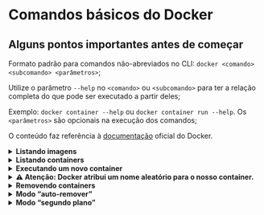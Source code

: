 # Comandos básicos do Docker

## Alguns pontos importantes antes de começar

Formato padrão para comandos não-abreviados no CLI: ` docker <comando> <subcomando> <parâmetros> `;

 Utilize o parâmetro `--help` no `<comando>` ou `<subcomando>` para ter a relação completa do que pode ser executado a partir deles;

 Exemplo: `docker container --help` ou `docker container run --help`.
 Os `<parâmetros>` são opcionais na execução dos comandos;

 O conteúdo faz referência à [documentação](https://docs.docker.com/engine/reference/commandline/docker/) oficial do Docker.

<details>
<summary><strong>Listando imagens</strong></summary>

➡️ Utilize o comando `docker images` para visualizar todas as imagens Docker que já estão presentes em sua máquina.

  ```bash
 docker images
  ```

OBS: Ao tentar executar um container com uma imagem específica e esta imagem não estiver presente na máquina, o `Docker` por padrão tentará obter a `imagem Docker` através do seu `Registry`, o `Docker Hub`.

</details>

<details>
<summary><strong>Listando containers</strong></summary>

➡️ Utilize o comando `docker ps` ou o comando mais novo, o `docker container ls`, para listar todos os containers em execução neste momento em sua máquina.

  ```bash
 docker ps
  ```

  ```bash
 docker container ls
  ```

OBS: Por padrão, o comando `docker ps` não exibe containers que foram parados ou que terminaram sua execução. Para visualizar todos os containers atuais, incluindo os que estão em execução e também parados, é necessário utilizar a `flag -a`.

  ```bash
 docker ps -a
  ```

  ```bash
 docker container ls -a
  ```

</details>

<details>
<summary><strong>Executando um novo container</strong></summary>

➡️ Utilize o comando `docker container run <flags>? <imagem>:<tag> <argumentos>?` para executar um container utilizando a imagem identificada pelo `<imagem>:<tag>`.

Os parâmetros `<flags>?` e `<argumentos>?` são opcionais (o que é sinalizado pelo uso de `?`)

O exemplo abaixo executa um container usando a imagem Docker `alpine` e a tag `3.14`:

Exemplo de comando:

  ```bash
   docker container run alpine:3.14 echo "Hello World"
  ```

Saída:

  ```bash
pessoa@trybe:~/course$ docker container run alpine:3.14 echo "Hello World"

Unable to find image 'alpine:3.14' locally
3.14: Pulling from library/alpine
8663204ce13b: Pull complete
Digest: sha256:06b5d462c92fc39303e6363c65e074559f8d6b1363250027ed5053557e3398c5
Status: Downloaded newer image for alpine:3.14
Hello World!
  ```

Confirmação do comando executado usando `docker ps -a`:

```bash
pessoa@trybe:~/course$ docker ps -a
CONTAINER ID   IMAGE         COMMAND                 CREATED          STATUS                      PORTS     NAMES
52712fa829f0   alpine:3.14   "echo 'Hello World'"   19 seconds ago   Exited (0) 19 seconds ago             xenodochial_kapitsa
```

</details>

<details>
<summary><strong>⚠️ Atenção: Docker atribui um nome aleatório para o nosso container.</strong></summary>

 O Docker segue a seguinte regra para dar um nome a um novo container: `<adjetivo>_<nome>`.

Entretanto, podemos utilizar a flag `--name <nome-da-sua-escolha>` para dar um nome específico ao container criado, em vez de obter um nome aleatório dado pelo Docker.

Exemplo: abaixo utilizamos a flag para dar o nome meu-container para o novo container que desejamos executar:

```bash
docker container run --name meu-container alpine:3.14 echo "Hello World 2"
```

OBS: se existir um container anterior com um nome diferente, o container não será removido, mesmo que sua execução já tenha sido encerrada. Este é o comportamento padrão do Docker, pois ao terminar a execução, o container ainda permanece disponível para ser executado novamente.

</details>

<details>
<summary><strong>Removendo containers</strong></summary>

Você pode remover containers usando o comando `docker rm <nome-do-container>`.

Exemplo:

```bash
docker rm meu-container
```

⚠️  um container só pode ser removido com o comando `docker rm <nome-do-container>` se ele estiver parado ou tiver sua execução terminada.

</details>

<details>
<summary><strong>Modo “auto-remover”</strong></summary>

📝 Este modo é útil para testar várias imagens Docker sem ficar com uma lista de containers parados.

A flag `--rm` indica para o Docker que desejamos que um container seja removido ao final da sua execução.

Exemplo do uso da flag:

```bash
docker container run --rm alpine:3.14 echo "Hello World 3"
```

O container foi criado pelo comando `docker container run` executado, terminou sua execução e o Docker já fez a remoção deste container automaticamente por conta do `--rm`.

⚠️Importante: a flag `--rm` vai remover apenas o container! A `imagem alpine:3.14` ainda estará presente na máquina. Podemos confirmar isso executando o comando `docker images`

Saída de cada comando em sequência:

```bash
pessoa@trybe:~/course$ docker container run --rm alpine:3.14 echo "Hello World 3"

Hello World 3!
```

```bash
pessoa@trybe:~/course$ docker ps -a

CONTAINER ID   IMAGE     COMMAND   CREATED   STATUS    PORTS     NAMES
```

```bash
pessoa@trybe:~/course$ docker images

REPOSITORY   TAG       IMAGE ID       CREATED        SIZE
alpine       3.14      e04c818066af   2 weeks ago    5.59MB
```

</details>

<details>
<summary><strong>Modo “segundo plano”</strong></summary>

A flag `-d` ou `--detach`, que é colocada logo apos o `docker container run <flags>? --detach  <imagem>:<tag> <argumentos>?`, faz com que a execução do container ocorra em segundo plano, ou seja, embora não esteja visível, o container executará de forma assíncrona.

⚠️ Esta opção é interessante quando o programa a ser executado é um servidor ou algum processo que você sabe previamente que terá uma execução demorada.
exemplo de comando:

```bash
docker container run --rm -d alpine:3.14 sleep 300
```

Para forçar a parada de um container em execução, podemos usar o comando `docker stop <nome-do-container>`.

Esse comando força o container a terminar a execução atual.

<details>
<summary><strong>Curiosidade</strong></summary>

O comando `docker stop` envia um pedido educado (chamado internamente de `SIGTERM`) ao container para que ele tenha tempo de encerrar tudo o que precisa antes de parar sua execução de fato.

Entretanto, o comando sleep do exemplo ignora esse pedido educado do Docker. Para que o pedido seja forçado (chamado internamente de `SIGKILL`), utilizamos a flag `-t 0`.

Exemplo de comando:

```bash
   docker stop -t 0 <nome-do-container>
```

</details>

</details>
